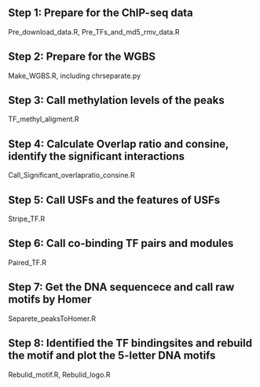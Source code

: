## Step 1: Prepare for the ChIP-seq data
Pre_download_data.R, Pre_TFs_and_md5_rmv_data.R
## Step 2: Prepare for the WGBS
Make_WGBS.R, including chrseparate.py
## Step 3: Call methylation levels of the peaks
TF_methyl_aligment.R
## Step 4: Calculate Overlap ratio and consine, identify the significant interactions
Call_Significant_overlapratio_consine.R
## Step 5: Call USFs and the features of USFs
Stripe_TF.R
## Step 6: Call co-binding TF pairs and modules
Paired_TF.R
## Step 7: Get the DNA sequencece and call raw motifs by Homer
Separete_peaksToHomer.R
## Step 8: Identified the TF bindingsites and rebuild the motif and plot the 5-letter DNA motifs
Rebulid_motif.R, Rebulid_logo.R
